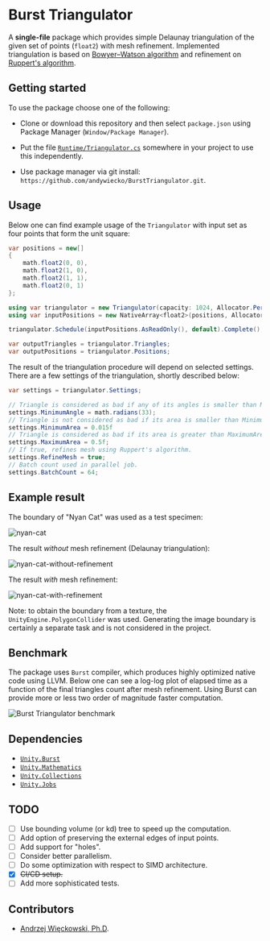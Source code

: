 # Burst Triangulator

A **single-file** package which provides simple Delaunay triangulation of the given set of points (`float2`) with mesh refinement.
Implemented triangulation is based on [Bowyer–Watson algorithm][bowyerwatson] and refinement on [Ruppert's algorithm][rupperts].

## Getting started

To use the package choose one of the following:

- Clone or download this repository and then select `package.json` using Package Manager (`Window/Package Manager`).

- Put the file [`Runtime/Triangulator.cs`](Runtime/Triangulator.cs) somewhere in your project to use this independently.

- Use package manager via git install: `https://github.com/andywiecko/BurstTriangulator.git`.

## Usage

Below one can find example usage of the `Triangulator` with input set as four
points that form the unit square:

```csharp
var positions = new[]
{
    math.float2(0, 0),
    math.float2(1, 0),
    math.float2(1, 1),
    math.float2(0, 1)
};

using var triangulator = new Triangulator(capacity: 1024, Allocator.Persistent);
using var inputPositions = new NativeArray<float2>(positions, Allocator.Persistent);

triangulator.Schedule(inputPositions.AsReadOnly(), default).Complete();

var outputTriangles = triangulator.Triangles;
var outputPositions = triangulator.Positions;
```

The result of the triangulation procedure will depend on selected settings.
There are a few settings of the triangulation, shortly described below:

```csharp
var settings = triangulator.Settings;

// Triangle is considered as bad if any of its angles is smaller than MinimumAngle. Note: radians.
settings.MinimumAngle = math.radians(33);
// Triangle is not considered as bad if its area is smaller than MinimumArea.
settings.MinimumArea = 0.015f
// Triangle is considered as bad if its area is greater than MaximumArea.
settings.MaximumArea = 0.5f;
// If true, refines mesh using Ruppert's algorithm.
settings.RefineMesh = true;
// Batch count used in parallel job.
settings.BatchCount = 64;
```

## Example result

The boundary of "Nyan Cat" was used as a test specimen:

![nyan-cat](Documentation~/nyan-cat.png)

The result *without* mesh refinement (Delaunay triangulation):

![nyan-cat-without-refinement](Documentation~/nyan-cat-without-refinement.png)

The result *with* mesh refinement:

![nyan-cat-with-refinement](Documentation~/nyan-cat-with-refinement.png)

Note: to obtain the boundary from a texture, the `UnityEngine.PolygonCollider` was used.
Generating the image boundary is certainly a separate task and is not considered in the project.

## Benchmark

The package uses `Burst` compiler, which produces highly optimized native code using LLVM.
Below one can see a log-log plot of elapsed time as a function of the final triangles count after mesh refinement.
Using Burst can provide more or less two order of magnitude faster computation.

![Burst Triangulator benchmark](Documentation~/burst-benchmark.png "Burst Triangulator benchmark")

## Dependencies

- [`Unity.Burst`](https://docs.unity3d.com/Packages/com.unity.burst@1.7/manual/index.html)
- [`Unity.Mathematics`](https://docs.unity3d.com/Packages/com.unity.mathematics@1.2/manual/index.html)
- [`Unity.Collections`](https://docs.unity3d.com/Packages/com.unity.collections@1.1/manual/index.html)
- [`Unity.Jobs`](https://docs.unity3d.com/Packages/com.unity.jobs@0.11/manual/index.html)

## TODO

- [ ] Use bounding volume (or kd) tree to speed up the computation.
- [ ] Add option of preserving the external edges of input points.
- [ ] Add support for "holes".
- [ ] Consider better parallelism.
- [ ] Do some optimization with respect to SIMD architecture.
- [X] ~~CI/CD setup.~~
- [ ] Add more sophisticated tests.

## Contributors

- [Andrzej Więckowski, Ph.D](https://andywiecko.github.io/).

[bowyerwatson]: https://en.wikipedia.org/wiki/Bowyer%E2%80%93Watson_algorithm
[rupperts]: https://en.wikipedia.org/wiki/Delaunay_refinement#Ruppert's_algorithm
